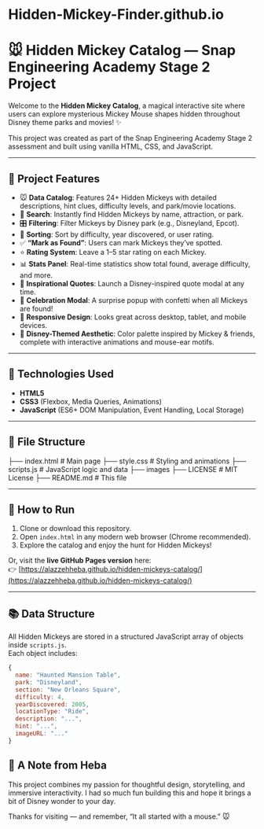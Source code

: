 # Hidden-Mickey-Finder.github.io
# 🐭 Hidden Mickey Catalog — Snap Engineering Academy Stage 2 Project

Welcome to the **Hidden Mickey Catalog**, a magical interactive site where users can explore mysterious Mickey Mouse shapes hidden throughout Disney theme parks and movies! ✨

This project was created as part of the Snap Engineering Academy Stage 2 assessment and built using vanilla HTML, CSS, and JavaScript.

---

## 🧠 Project Features

- 🐭 **Data Catalog**: Features 24+ Hidden Mickeys with detailed descriptions, hint clues, difficulty levels, and park/movie locations.
- 🔎 **Search**: Instantly find Hidden Mickeys by name, attraction, or park.
- 🎛 **Filtering**: Filter Mickeys by Disney park (e.g., Disneyland, Epcot).
- 🔢 **Sorting**: Sort by difficulty, year discovered, or user rating.
- ✅ **“Mark as Found”**: Users can mark Mickeys they’ve spotted.
- ⭐ **Rating System**: Leave a 1–5 star rating on each Mickey.
- 📊 **Stats Panel**: Real-time statistics show total found, average difficulty, and more.
- 💬 **Inspirational Quotes**: Launch a Disney-inspired quote modal at any time.
- 🎉 **Celebration Modal**: A surprise popup with confetti when all Mickeys are found!
- 📱 **Responsive Design**: Looks great across desktop, tablet, and mobile devices.
- 🎨 **Disney-Themed Aesthetic**: Color palette inspired by Mickey & friends, complete with interactive animations and mouse-ear motifs.

---

## 🧩 Technologies Used

- **HTML5**
- **CSS3** (Flexbox, Media Queries, Animations)
- **JavaScript** (ES6+ DOM Manipulation, Event Handling, Local Storage)

---

## 📁 File Structure
├── index.html # Main page 
├── style.css # Styling and animations 
├── scripts.js # JavaScript logic and data 
├── images 
├── LICENSE # MIT License 
├── README.md # This file

---

## 🚀 How to Run

1. Clone or download this repository.
2. Open `index.html` in any modern web browser (Chrome recommended).
3. Explore the catalog and enjoy the hunt for Hidden Mickeys!

Or, visit the **live GitHub Pages version** here:  
👉 [https://alazzehheba.github.io/hidden-mickeys-catalog/](https://alazzehheba.github.io/hidden-mickeys-catalog/) 

---

## 📚 Data Structure

All Hidden Mickeys are stored in a structured JavaScript array of objects inside `scripts.js`.  
Each object includes:

```javascript
{
  name: "Haunted Mansion Table",
  park: "Disneyland",
  section: "New Orleans Square",
  difficulty: 4,
  yearDiscovered: 2005,
  locationType: "Ride",
  description: "...",
  hint: "...",
  imageURL: "..."
}
```

## 💌 A Note from Heba
This project combines my passion for thoughtful design, storytelling, and immersive interactivity. I had so much fun building this and hope it brings a bit of Disney wonder to your day.

Thanks for visiting — and remember, “It all started with a mouse.” 🐭

